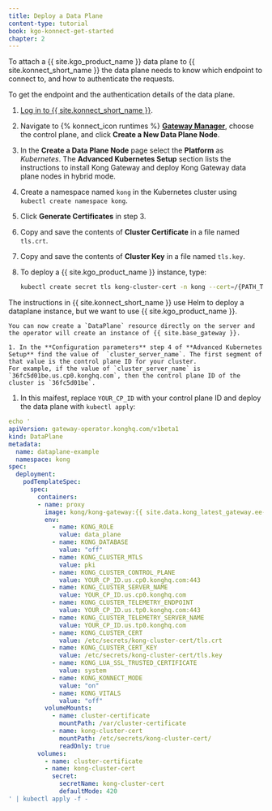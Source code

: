 ```yaml
---
title: Deploy a Data Plane
content-type: tutorial
book: kgo-konnect-get-started
chapter: 2
---
```


To attach a {{ site.kgo_product_name }} data plane to {{ site.konnect_short_name }} the data plane needs to know which endpoint to connect to, and how to authenticate the requests.

To get the endpoint and the authentication details of the data plane.
1.  [Log in to {{ site.konnect_short_name }}](https://cloud.konghq.com/login).
1.  Navigate to {% konnect_icon runtimes %} [**Gateway Manager**](https://cloud.konghq.com/us/gateway-manager), choose the control plane, and click **Create a New Data Plane Node**.
1.  In the **Create a Data Plane Node** page select the  **Platform** as *Kubernetes*.
     The **Advanced Kubernetes Setup** section lists the instructions to install Kong Gateway and deploy Kong Gateway data plane nodes in hybrid mode.
1.  Create a namespace named `kong` in the Kubernetes cluster using `kubectl create namespace kong`.   

1.  Click **Generate Certificates**  in step 3.
1.  Copy and save the contents of **Cluster Certificate** in a file named `tls.crt`.
1.  Copy and save the contents of **Cluster Key** in a file named `tls.key`.

1.  To deploy a {{ site.kgo_product_name }} instance, type:
    ```bash
    kubectl create secret tls kong-cluster-cert -n kong --cert=/{PATH_TO_FILE}/tls.crt --key=/{PATH_TO_FILE}/tls.key
    ```

The instructions in {{ site.konnect_short_name }} use Helm to deploy a dataplane instance, but we want to use {{ site.kgo_product_name }}.

    You can now create a `DataPlane` resource directly on the server and the operator will create an instance of {{ site.base_gateway }}.

    1. In the **Configuration parameters** step 4 of **Advanced Kubernetes Setup** find the value of  `cluster_server_name`. The first segment of that value is the control plane ID for your cluster.
    For example, if the value of `cluster_server_name` is `36fc5d01be.us.cp0.konghq.com`, then the control plane ID of the cluster is `36fc5d01be`.

1.  In this maifest, replace `YOUR_CP_ID` with your control plane ID and deploy the data plane with `kubectl apply`:

```yaml
echo '
apiVersion: gateway-operator.konghq.com/v1beta1
kind: DataPlane
metadata:
  name: dataplane-example
  namespace: kong
spec:
  deployment:
    podTemplateSpec:
      spec:
        containers:
        - name: proxy
          image: kong/kong-gateway:{{ site.data.kong_latest_gateway.ee-version }}
          env:
            - name: KONG_ROLE
              value: data_plane
            - name: KONG_DATABASE
              value: "off"
            - name: KONG_CLUSTER_MTLS
              value: pki
            - name: KONG_CLUSTER_CONTROL_PLANE
              value: YOUR_CP_ID.us.cp0.konghq.com:443
            - name: KONG_CLUSTER_SERVER_NAME
              value: YOUR_CP_ID.us.cp0.konghq.com
            - name: KONG_CLUSTER_TELEMETRY_ENDPOINT
              value: YOUR_CP_ID.us.tp0.konghq.com:443
            - name: KONG_CLUSTER_TELEMETRY_SERVER_NAME
              value: YOUR_CP_ID.us.tp0.konghq.com
            - name: KONG_CLUSTER_CERT
              value: /etc/secrets/kong-cluster-cert/tls.crt
            - name: KONG_CLUSTER_CERT_KEY
              value: /etc/secrets/kong-cluster-cert/tls.key
            - name: KONG_LUA_SSL_TRUSTED_CERTIFICATE
              value: system
            - name: KONG_KONNECT_MODE
              value: "on"
            - name: KONG_VITALS
              value: "off"
          volumeMounts:
            - name: cluster-certificate
              mountPath: /var/cluster-certificate
            - name: kong-cluster-cert
              mountPath: /etc/secrets/kong-cluster-cert/
              readOnly: true
        volumes:
          - name: cluster-certificate
          - name: kong-cluster-cert
            secret:
              secretName: kong-cluster-cert
              defaultMode: 420
' | kubectl apply -f -
```
